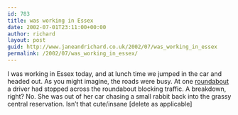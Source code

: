 ```yaml
---
id: 783
title: was working in Essex
date: 2002-07-01T23:11:00+00:00
author: richard
layout: post
guid: http://www.janeandrichard.co.uk/2002/07/was_working_in_essex
permalink: /2002/07/was_working_in_essex/
---
```

I was working in Essex today, and at lunch time we jumped in the car and headed out. As you might imagine, the roads were busy. At one [roundabout](http://www.roundaboutsusa.com/intro.html) a driver had stopped across the roundabout blocking traffic. A breakdown, right? No. She was out of her car chasing a small rabbit back into the grassy central reservation. Isn&#8217;t that cute/insane [delete as applicable]